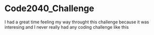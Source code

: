 # Code2040_Challenge

I had a great time feeling my way throught this challenge because it was interesing and I never really had any coding challenge like this 
